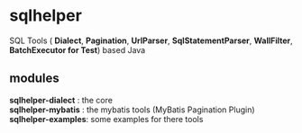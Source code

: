 # sqlhelper
SQL Tools ( **Dialect**, **Pagination**, **UrlParser**, **SqlStatementParser**, **WallFilter**, **BatchExecutor for Test**) based Java

## modules
**sqlhelper-dialect** : the core <br/> 
**sqlhelper-mybatis** : the mybatis tools (MyBatis Pagination Plugin)<br/> 
**sqlhelper-examples**: some examples for there tools
